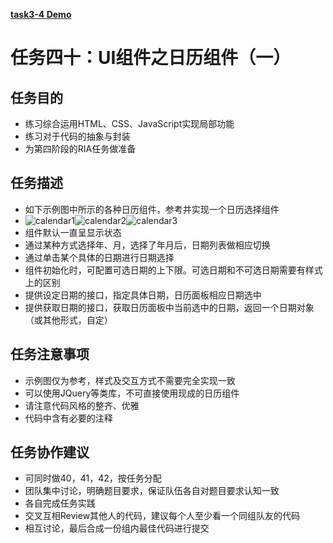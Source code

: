 [**task3-4 Demo**](http://yenshih.com/ife/2016_spring/task3-4/build/index.html)

# 任务四十：UI组件之日历组件（一）

## 任务目的

 - 练习综合运用HTML、CSS、JavaScript实现局部功能
 - 练习对于代码的抽象与封装
 - 为第四阶段的RIA任务做准备

## 任务描述

 - 如下示例图中所示的各种日历组件，参考并实现一个日历选择组件
 - ![calendar1](http://7xrp04.com1.z0.glb.clouddn.com/task_3_40_1.jpg)![calendar2](http://7xrp04.com1.z0.glb.clouddn.com/task_3_40_1.jpg)![calendar3](http://7xrp04.com1.z0.glb.clouddn.com/task_3_40_1.jpg)
 - 组件默认一直呈显示状态
 - 通过某种方式选择年、月，选择了年月后，日期列表做相应切换
 - 通过单击某个具体的日期进行日期选择
 - 组件初始化时，可配置可选日期的上下限。可选日期和不可选日期需要有样式上的区别
 - 提供设定日期的接口，指定具体日期，日历面板相应日期选中
 - 提供获取日期的接口，获取日历面板中当前选中的日期，返回一个日期对象（或其他形式，自定）

## 任务注意事项

 - 示例图仅为参考，样式及交互方式不需要完全实现一致
 - 可以使用JQuery等类库，不可直接使用现成的日历组件
 - 请注意代码风格的整齐、优雅
 - 代码中含有必要的注释

## 任务协作建议

 - 可同时做40，41，42，按任务分配
 - 团队集中讨论，明确题目要求，保证队伍各自对题目要求认知一致
 - 各自完成任务实践
 - 交叉互相Review其他人的代码，建议每个人至少看一个同组队友的代码
 - 相互讨论，最后合成一份组内最佳代码进行提交
